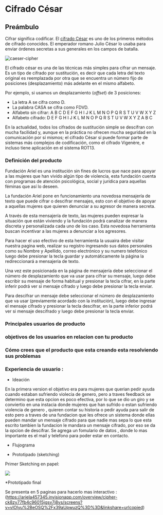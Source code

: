 # Cifrado César


## Preámbulo

Cifrar significa codificar. El [cifrado César](https://en.wikipedia.org/wiki/Caesar_cipher)
es uno de los primeros métodos de cifrado conocidos. El emperador romano Julio
César lo usaba para enviar órdenes secretas a sus generales en los campos de
batalla.

![caeser-cipher](https://upload.wikimedia.org/wikipedia/commons/thumb/2/2b/Caesar3.svg/2000px-Caesar3.svg.png)

El cifrado césar es una de las técnicas más simples para cifrar un mensaje. Es
un tipo de cifrado por sustitución, es decir que cada letra del texto original
es reemplazada por otra que se encuentra un número fijo de posiciones
(desplazamiento) más adelante en el mismo alfabeto.

Por ejemplo, si usamos un desplazamiento (_offset_) de 3 posiciones:

* La letra A se cifra como D.
* La palabra CASA se cifra como FDVD.
* Alfabeto sin cifrar: A B C D E F G H I J K L M N O P Q R S T U V W X Y Z
* Alfabeto cifrado: D E F G H I J K L M N O P Q R S T U V W X Y Z A B C

En la actualidad, todos los cifrados de sustitución simple se descifran con
mucha facilidad y, aunque en la práctica no ofrecen mucha seguridad en la
comunicación por sí mismos; el cifrado César sí puede formar parte de sistemas
más complejos de codificación, como el cifrado Vigenère, e incluso tiene
aplicación en el sistema ROT13.



### Definición del producto

Fundación Ariel es una institución sin fines de lucros que nace para apoyar a las mujeres que han vivido algún tipo de violencia, esta fundación cuenta con programas de atención psicológica, social y jurídica para aquellas féminas que así lo deseen.


La fundación Ariel pone en funcionamiento una novedosa mensajería de texto que puede cifrar o descifrar mensajes, esto con el objetivo de apoyar a aquellas mujeres que quieren denunciar a su agresor de manera secreta.

A través de esta mensajería de texto, las mujeres pueden expresar la situación que están viviendo y la fundación podrá canalizar de manera discreta y personalizada cada uno de los caso. Esta novedosa herramienta buscan incentivar a las mujeres a denunciar a los agresores.

Para hacer el uso efectivo de esta herramienta la usuaira debe visitar nuestra pagina web, realizar su registro ingresando sus datos personales como su Nombre y Apellido, correo electrónico y su numero telefónico luego debe presionar la tecla guardar y automáticamente la página la redireccionará a mensajeria de texto. 

Una vez este posicionada en la página de mensajería debe seleccionar el número de desplazamiento que va usar para cifrar su mensaje, luego debe escribir su mensaje de forma habitual y presionar la tecla cifrar, en la parte inferir podrá ver si mensaje cifrado y luego debe presionar la tecla enviar. 

Para descifrar un mensaje debe seleccionar el número de desplazamiento que va usar (previamente acordado con la institución), luego debe ingresar el mensaje cifrado y presionar la tecla descifrar, en la parte inferior podrá ver si mensaje descifrado y luego debe presionar la tecla enviar. 


### Principales usuarios de producto


### objetivos de los usuarios en relacion con tu producto


### Cómo crees que el producto que esta creando esta resolviendo sus problemas 


### Experiencia de usuario :


* Ideación 

En la primera version el objetivo era para mujeres que querian pedir ayuda cuando estaban sufriendo violecia de genero, pero a traves 
feedback se determino que esta opcion es poco efectiva, por lo que se dio un giro y se conviertio en una instacia donde mujeres que han
sufrido o estan sufriendo violencia de genero , quieren contar su historia o pedir ayuda para salir de esto pero a traves de una fundacion que 
les ofrece un sistema donde ellas pueden mandar un mensaje cifrado para que nadie mas sepa lo que esta escrito tambien la fundacion le mandara 
un mensaje cifrado, por eso se da la opcion de descifrar.
Se agrega un fomulario de datos , donde lo mas importante es el mail y telefono para poder estar en contacto.

* Flujograma 

* Prototipado (sketching)

Primer Sketching en papel:

<img src="prototipadopapel.jpeg"/>

*Prototipado final

Se presenta en 5 paginas para hacerlo mas interactivo :
(https://ariela457345.invisionapp.com/overview/cipher-ck8zy77fb4c96015jgsv7j8vs/screens?v=vIOlyu%2BeOSQ%2Fx39aUpwuzQ%3D%3D&linkshare=urlcopied)

